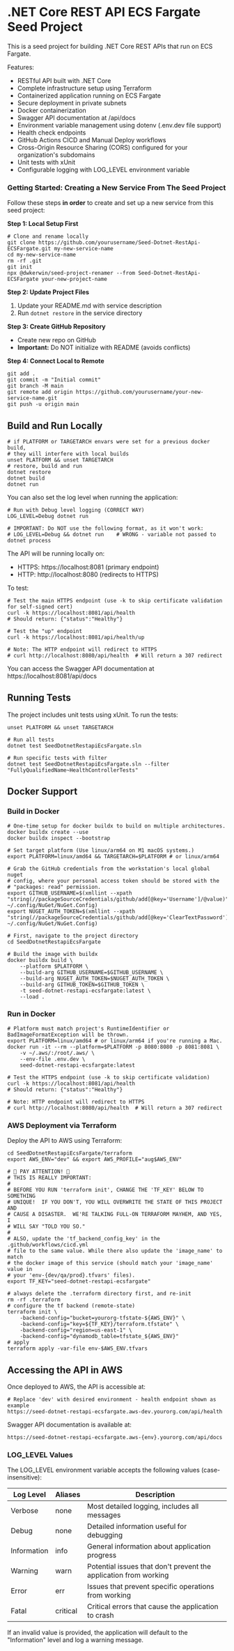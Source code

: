 # .NET Core REST API ECS Fargate Seed Project

This is a seed project for building .NET Core REST APIs that run on ECS Fargate.

Features:
- RESTful API built with .NET Core
- Complete infrastructure setup using Terraform
- Containerized application running on ECS Fargate
- Secure deployment in private subnets
- Docker containerization
- Swagger API documentation at /api/docs
- Environment variable management using dotenv (.env.dev file support)
- Health check endpoints
- GitHub Actions CICD and Manual Deploy workflows
- Cross-Origin Resource Sharing (CORS) configured for your organization's subdomains
- Unit tests with xUnit
- Configurable logging with LOG_LEVEL environment variable

### Getting Started: Creating a New Service From The Seed Project

Follow these steps **in order** to create and set up a new service from this seed project:

**Step 1: Local Setup First**
```shell
# Clone and rename locally
git clone https://github.com/yourusername/Seed-Dotnet-RestApi-ECSFargate.git my-new-service-name
cd my-new-service-name
rm -rf .git
git init
npx @dwkerwin/seed-project-renamer --from Seed-Dotnet-RestApi-ECSFargate your-new-project-name
```

**Step 2: Update Project Files**
1. Update your README.md with service description
2. Run `dotnet restore` in the service directory

**Step 3: Create GitHub Repository** 
- Create new repo on GitHub
- **Important:** Do NOT initialize with README (avoids conflicts)

**Step 4: Connect Local to Remote**
```shell
git add .
git commit -m "Initial commit"
git branch -M main
git remote add origin https://github.com/yourusername/your-new-service-name.git
git push -u origin main
```

## Build and Run Locally

```shell
# if PLATFORM or TARGETARCH envars were set for a previous docker build,
# they will interfere with local builds
unset PLATFORM && unset TARGETARCH
# restore, build and run
dotnet restore
dotnet build
dotnet run
```

You can also set the log level when running the application:

```shell
# Run with Debug level logging (CORRECT WAY)
LOG_LEVEL=Debug dotnet run

# IMPORTANT: Do NOT use the following format, as it won't work:
# LOG_LEVEL=Debug && dotnet run    # WRONG - variable not passed to dotnet process
```

The API will be running locally on:
- HTTPS: https://localhost:8081 (primary endpoint)
- HTTP: http://localhost:8080 (redirects to HTTPS)

To test:

```shell
# Test the main HTTPS endpoint (use -k to skip certificate validation for self-signed cert)
curl -k https://localhost:8081/api/health
# Should return: {"status":"Healthy"}

# Test the "up" endpoint
curl -k https://localhost:8081/api/health/up

# Note: The HTTP endpoint will redirect to HTTPS
# curl http://localhost:8080/api/health  # Will return a 307 redirect
```

You can access the Swagger API documentation at https://localhost:8081/api/docs

## Running Tests

The project includes unit tests using xUnit. To run the tests:

```shell
unset PLATFORM && unset TARGETARCH

# Run all tests
dotnet test SeedDotnetRestapiEcsFargate.sln

# Run specific tests with filter 
dotnet test SeedDotnetRestapiEcsFargate.sln --filter "FullyQualifiedName~HealthControllerTests"
```

## Docker Support

### Build in Docker

```shell
# One-time setup for docker buildx to build on multiple architectures.
docker buildx create --use
docker buildx inspect --bootstrap

# Set target platform (Use linux/arm64 on M1 macOS systems.)
export PLATFORM=linux/amd64 && TARGETARCH=$PLATFORM # or linux/arm64

# Grab the GitHub credentials from the workstation's local global nuget
# config, where your personal access token should be stored with the
# "packages: read" permission.
export GITHUB_USERNAME=$(xmllint --xpath "string(//packageSourceCredentials/github/add[@key='Username']/@value)" ~/.config/NuGet/NuGet.Config)
export NUGET_AUTH_TOKEN=$(xmllint --xpath "string(//packageSourceCredentials/github/add[@key='ClearTextPassword']/@value)" ~/.config/NuGet/NuGet.Config)

# First, navigate to the project directory
cd SeedDotnetRestapiEcsFargate

# Build the image with buildx
docker buildx build \
    --platform $PLATFORM \
    --build-arg GITHUB_USERNAME=$GITHUB_USERNAME \
    --build-arg NUGET_AUTH_TOKEN=$NUGET_AUTH_TOKEN \
    --build-arg GITHUB_TOKEN=$GITHUB_TOKEN \
    -t seed-dotnet-restapi-ecsfargate:latest \
    --load .
```

### Run in Docker

```shell
# Platform must match project's RuntimeIdentifier or BadImageFormatException will be thrown.
export PLATFORM=linux/amd64 # or linux/arm64 if you're running a Mac. 
docker run -it --rm --platform=$PLATFORM -p 8080:8080 -p 8081:8081 \
    -v ~/.aws/:/root/.aws/ \
    --env-file .env.dev \
    seed-dotnet-restapi-ecsfargate:latest

# Test the HTTPS endpoint (use -k to skip certificate validation)
curl -k https://localhost:8081/api/health
# Should return: {"status":"Healthy"}

# Note: HTTP endpoint will redirect to HTTPS
# curl http://localhost:8080/api/health  # Will return a 307 redirect
```

### AWS Deployment via Terraform

Deploy the API to AWS using Terraform:

```shell
cd SeedDotnetRestapiEcsFargate/terraform
export AWS_ENV="dev" && export AWS_PROFILE="aug$AWS_ENV"

# 🚨 PAY ATTENTION! 🚨
# THIS IS REALLY IMPORTANT:
# 
# BEFORE YOU RUN 'terraform init', CHANGE THE 'TF_KEY' BELOW TO SOMETHING
# UNIQUE!  IF YOU DON'T, YOU WILL OVERWRITE THE STATE OF THIS PROJECT AND
# CAUSE A DISASTER.  WE'RE TALKING FULL-ON TERRAFORM MAYHEM, AND YES, I
# WILL SAY "TOLD YOU SO."
#
# ALSO, update the 'tf_backend_config_key' in the .github/workflows/cicd.yml
# file to the same value. While there also update the 'image_name' to match
# the docker image of this service (should match your 'image_name' value in
# your 'env-{dev/qa/prod}.tfvars' files).
export TF_KEY="seed-dotnet-restapi-ecsfargate"

# always delete the .terraform directory first, and re-init
rm -rf .terraform
# configure the tf backend (remote-state)
terraform init \
    -backend-config="bucket=yourorg-tfstate-${AWS_ENV}" \
    -backend-config="key=${TF_KEY}/terraform.tfstate" \
    -backend-config="region=us-east-1" \
    -backend-config="dynamodb_table=tfstate_${AWS_ENV}"
# apply
terraform apply -var-file env-$AWS_ENV.tfvars
```

## Accessing the API in AWS

Once deployed to AWS, the API is accessible at:

```shell
# Replace 'dev' with desired environment - health endpoint shown as example
https://seed-dotnet-restapi-ecsfargate.aws-dev.yourorg.com/api/health
```

Swagger API documentation is available at:
```
https://seed-dotnet-restapi-ecsfargate.aws-{env}.yourorg.com/api/docs
```

### LOG_LEVEL Values

The LOG_LEVEL environment variable accepts the following values (case-insensitive):

| Log Level | Aliases | Description |
|-----------|---------|-------------|
| Verbose | none | Most detailed logging, includes all messages |
| Debug | none | Detailed information useful for debugging |
| Information | info | General information about application progress |
| Warning | warn | Potential issues that don't prevent the application from working |
| Error | err | Issues that prevent specific operations from working |
| Fatal | critical | Critical errors that cause the application to crash |

If an invalid value is provided, the application will default to the "Information" level and log a warning message.
